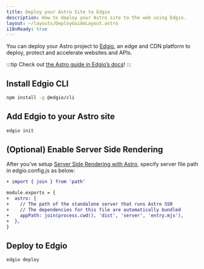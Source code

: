 ```yaml
---
title: Deploy your Astro Site to Edgio
description: How to deploy your Astro site to the web using Edgio.
layout: ~/layouts/DeployGuideLayout.astro
i18nReady: true
---
```


You can deploy your Astro project to [Edgio](https://www.edg.io/), an edge and CDN platform to deploy, protect and accelerate websites and APIs.

:::tip
Check out [the Astro guide in Edgio’s docs](https://docs.edg.io/guides/astro)!
:::

## Install Edgio CLI

```bash
npm install -g @edgio/cli
```

## Add Edgio to your Astro site

```bash
edgio init
```

## (Optional) Enable Server Side Rendering

After you’ve setup [Server Side Rendering with Astro](https://docs.astro.build/en/guides/server-side-rendering/), specify server file path in edgio.config.js as below:

```diff
+ import { join } from 'path'

module.exports = {
+  astro: {
+    // The path of the standalone server that runs Astro SSR
+    // The dependencies for this file are automatically bundled
+    appPath: join(process.cwd(), 'dist', 'server', 'entry.mjs'),
+  },
}
```

## Deploy to Edgio

```bash
edgio deploy
```
